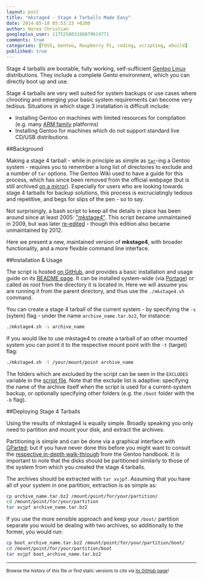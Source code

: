 ```yaml
---
layout: post
title: "mkstage4 - Stage 4 Tarballs Made Easy"
date: 2014-05-18 05:53:23 +0200
author: Horea Christian
googleplus_user: 117525803180879614771
comments: true
categories: [FOSS, Gentoo, Raspberry Pi, coding, scripting, ebuild]
published: true
---
```


Stage 4 tarballs are bootable, fully working, self-sufficient [Gentoo Linux](https://en.wikipedia.org/wiki/Gentoo_linux) distributions.
They include a complete Gento environment, which you can directly boot up and use.

Stage 4 tarballs are very well suited for system backups or use cases where chrooting and emerging your basic system requirements can become very tedious.
Situations in which stage 3 installation is difficult include:

* Installing Gentoo on machines with limited resources for compilation (e.g. many [ARM family](https://en.wikipedia.org/wiki/ARM_architecture) platforms)
* Installing Gentoo for machines which do not support standard live CD/USB distributions

<!-- more -->

##Background

Making a stage 4 tarball - while in principle as simple as [```tar```](https://en.wikipedia.org/wiki/Tar_(computing))-ing a Gentoo system - requires you to remember a long list of directories to exclude and a number of ```tar``` options.
The Gentoo Wiki used to have a guide for this process, which has since been removed from the official webpage (but is still archived [on a mirror](http://gentoo-en.vfose.ru/wiki/Custom_Stage4)).
Especially for users who are looking towards stage 4 tarballs for backup solutions, this process is excruciatingly tedious and repetitive, and begs for slips of the pen - so to say.

Not surprisingly, a bash script to keep all the details in place has been around since at least 2005: ["mkstage4"](http://blinkeye.ch/dokuwiki/doku.php/projects/mkstage4).
This script became unmaintained in 2009, but was later [re-edited](https://github.com/gregf/bin/blob/master/mkstage4) - though this edition also became unmaintained by 2012.

Here we present a new, maintained version of **mkstage4**, with broader functionality, and a more flexible command line interface.

##Installation & Usage

The script is hosted [on GitHub](https://github.com/TheChymera/mkstage4), and provides a basic installation and usage guide on its [README page](https://github.com/TheChymera/mkstage4/blob/master/README.md).
It can be installed system-wide (via [Portage](http://en.m.wikipedia.org/wiki/Portage_(software))) or called *as root* from the directory it is located in.
Here we will assume you are running it from the parent directory, and thus use the `./mkstage4.sh` command.

You can create a stage 4 tarball of the current system - by specifying the ```-s``` (sytem) flag - under the name ```archive_name.tar.bz2```, for instance:

```bash
./mkstage4.sh -s archive_name
```

If you would like to use mkstage4 to create a tarball of an other mounted system you can point it to the respective mount point with the ```-t``` (target) flag:

```bash
./mkstage4.sh -t /your/mount/point archive_name
```

The folders which are excluded by the script can be seen in the ```EXCLUDES``` variable in the [script file](https://github.com/TheChymera/mkstage4/blob/master/mkstage4.sh).
Note that the exclude list is adaptive: specifying the name of the archive itself when the script is used for a current-system backup, or optionally specifying other folders (e.g. the ```/boot``` folder with the ```-b``` flag).

##Deploying Stage 4 Tarballs

Using the results of mkstage4 is equally simple.
Broadly speaking you only need to partition and mount your disk, and extract the archives.

Partitioning is simple and can be done via a graphical interface with [GParted](https://en.wikipedia.org/wiki/Gparted); but if you have never done this before you might want to consult the [respective in-depth walk-through](https://www.gentoo.org/doc/en/handbook/handbook-x86.xml?part=1&chap=4) from the Gentoo handbook.
It is important to note that the disks should be partitioned similarly to those of the system from which you created the stage 4 tarballs.

The archives should be extracted with ```tar xvjpf```.
Assuming that you have all of your system in one partition, extraction is as simple as:

```bash
cp archive_name.tar.bz2 /mount/point/for/your/partition/
cd /mount/point/for/your/partition
tar xvjpf archive_name.tar.bz2
```

If you use the more sensible approach and keep your ```/boot/``` partition separate you would be dealing with two archives, so additionally to the former, you would run:

```bash
cp boot_archive_name.tar.bz2 /mount/point/for/your/partition/boot/
cd /mount/point/for/your/partition/boot
tar xvjpf boot_archive_name.tar.bz2
```

---
<sup>Browse the history of this file *or* find static versions to cite via [its GitHub page](https://github.com/TheChymera/chymeric_tutorials/blob/master/source/_posts/2014-05-18-mkstage4-stage4-tarballs-made-easy.markdown)!</sup>
